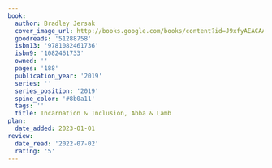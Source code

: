 ```yaml
---
book:
  author: Bradley Jersak
  cover_image_url: http://books.google.com/books/content?id=J9xfyAEACAAJ&printsec=frontcover&img=1&zoom=1&source=gbs_api
  goodreads: '51288758'
  isbn13: '9781082461736'
  isbn9: '1082461733'
  owned: ''
  pages: '188'
  publication_year: '2019'
  series: ''
  series_position: '2019'
  spine_color: '#8b0a11'
  tags: ''
  title: Incarnation & Inclusion, Abba & Lamb
plan:
  date_added: 2023-01-01
review:
  date_read: '2022-07-02'
  rating: '5'
---
```

